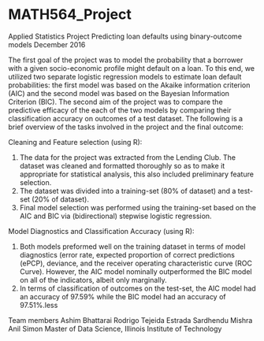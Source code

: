 # MATH564_Project
Applied Statistics Project
Predicting loan defaults using binary-outcome models
December 2016
  
  The first goal of the project was to model the probability that a borrower with a given socio-economic profile might default on a loan. To this end, we utilized two separate logistic regression models to estimate loan default probabilities: the first model was based on the Akaike information criterion (AIC) and the second model was based on the Bayesian Information Criterion (BIC). The second aim of the project was to compare the predictive efficacy of the each of the two models by comparing their classification accuracy on outcomes of a test dataset. The following is a brief overview of the tasks involved in the project and the final outcome:

Cleaning and Feature selection (using R):
  1. The data for the project was extracted from the Lending Club. The dataset was cleaned and formatted thoroughly so as to make it appropriate for statistical analysis, this also included preliminary feature selection.
  2. The dataset was divided into a training-set (80% of dataset) and a test-set (20% of dataset). 
  3. Final model selection was performed using the training-set based on the AIC and BIC via (bidirectional) stepwise logistic regression. 

Model Diagnostics and Classification Accuracy (using R):
  1. Both models preformed well on the training dataset in terms of model diagnostics (error rate, expected proportion of correct predictions (ePCP), deviance, and the receiver operating characteristic curve (ROC Curve). However, the AIC model nominally outperformed the BIC model on all of the indicators, albeit only marginally.
  2. In terms of classification of outcomes on the test-set, the AIC model had an accuracy of 97.59% while the BIC model had an accuracy of 97.51%.less


Team members
Ashim Bhattarai
Rodrigo Tejeida Estrada
Sardhendu Mishra
Anil Simon
Master of Data Science, Illinois Institute of Technology
